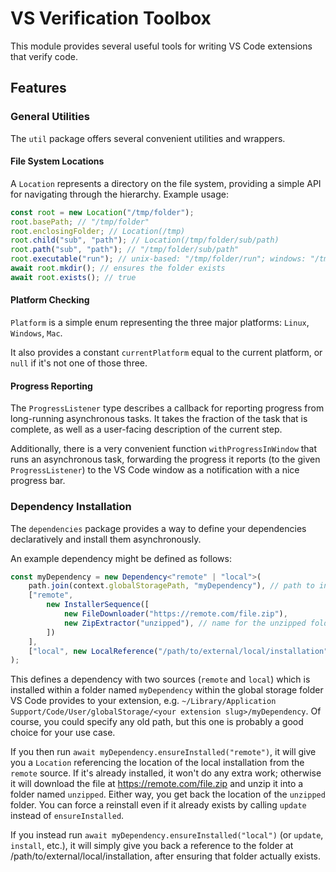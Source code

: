 # VS Verification Toolbox

This module provides several useful tools for writing VS Code extensions that verify code.

## Features

### General Utilities

The `util` package offers several convenient utilities and wrappers.

#### File System Locations

A `Location` represents a directory on the file system, providing a simple API for navigating through the hierarchy. Example usage:

```typescript
const root = new Location("/tmp/folder");
root.basePath; // "/tmp/folder"
root.enclosingFolder; // Location(/tmp)
root.child("sub", "path"); // Location(/tmp/folder/sub/path)
root.path("sub", "path"); // "/tmp/folder/sub/path"
root.executable("run"); // unix-based: "/tmp/folder/run"; windows: "/tmp/folder/run.exe"
await root.mkdir(); // ensures the folder exists
await root.exists(); // true
```

#### Platform Checking

`Platform` is a simple enum representing the three major platforms: `Linux`, `Windows`, `Mac`.

It also provides a constant `currentPlatform` equal to the current platform, or `null` if it's not one of those three.

#### Progress Reporting

The `ProgressListener` type describes a callback for reporting progress from long-running asynchronous tasks. It takes the fraction of the task that is complete, as well as a user-facing description of the current step.

Additionally, there is a very convenient function `withProgressInWindow` that runs an asynchronous task, forwarding the progress it reports (to the given `ProgressListener`) to the VS Code window as a notification with a nice progress bar.

### Dependency Installation

The `dependencies` package provides a way to define your dependencies declaratively and install them asynchronously.

An example dependency might be defined as follows:

```typescript
const myDependency = new Dependency<"remote" | "local">(
    path.join(context.globalStoragePath, "myDependency"), // path to install folder
    ["remote",
        new InstallerSequence([
            new FileDownloader("https://remote.com/file.zip"),
            new ZipExtractor("unzipped"), // name for the unzipped folder
        ])
    ],
    ["local", new LocalReference("/path/to/external/local/installation")]
);
```

This defines a dependency with two sources (`remote` and `local`) which is installed within a folder named `myDependency` within the global storage folder VS Code provides to your extension, e.g. `~/Library/Application Support/Code/User/globalStorage/<your extension slug>/myDependency`. Of course, you could specify any old path, but this one is probably a good choice for your use case.

If you then run `await myDependency.ensureInstalled("remote")`, it will give you a `Location` referencing the location of the local installation from the `remote` source. If it's already installed, it won't do any extra work; otherwise it will download the file at https://remote.com/file.zip and unzip it into a folder named `unzipped`. Either way, you get back the location of the `unzipped` folder. You can force a reinstall even if it already exists by calling `update` instead of `ensureInstalled`.

If you instead run `await myDependency.ensureInstalled("local")` (or `update`, `install`, etc.), it will simply give you back a reference to the folder at /path/to/external/local/installation, after ensuring that folder actually exists.


